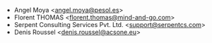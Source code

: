 - Angel Moya \<<angel.moya@pesol.es>\>
- Florent THOMAS \<<florent.thomas@mind-and-go.com>\>
- Serpent Consulting Services Pvt. Ltd. \<<support@serpentcs.com>\>
- Denis Roussel \<<denis.roussel@acsone.eu>\>
